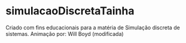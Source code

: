 # simulacaoDiscretaTainha
Criado com fins educacionais para a matéria de Simulação discreta de sistemas. Animação por: Will Boyd (modificada)
